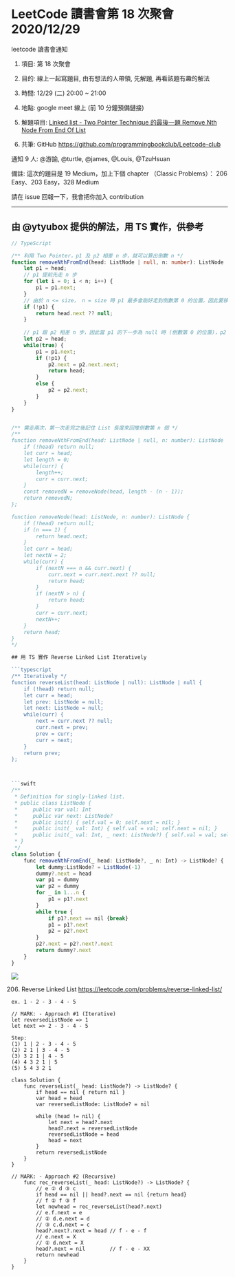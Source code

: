 # LeetCode 讀書會第 18 次聚會 2020/12/29

leetcode 讀書會通知
1. 項目: 第 18 次聚會
2. 目的: 線上一起寫題目, 由有想法的人帶領, 先解題, 再看該題有趣的解法
3. 時間: 12/29 (二) 20:00 ~ 21:00
4. 地點: google meet 線上 (前 10 分鐘預備鏈接)
5. 解題項目:  [Linked list - Two Pointer Technique 的最後一題 Remove Nth Node From End Of List](https://leetcode.com/explore/learn/card/linked-list/214/two-pointer-technique/)

6. 共筆: GitHub https://github.com/programmingbookclub/Leetcode-club

通知 9 人: @游諭, @turtle, @james, @Louis, @TzuHsuan

備註: 這次的題目是 19 Medium，加上下個 chapter （Classic Problems）： 206 Easy、203 Easy，328 Medium

請在 issue 回報一下，我會把你加入 contribution


---

## 由 @ytyubox 提供的解法，用 TS 實作，供參考

```typescript
// TypeScript

/** 利用 Two Pointer，p1 及 p2 相差 n 步，就可以算出倒數 n */
function removeNthFromEnd(head: ListNode | null, n: number): ListNode | null {
    let p1 = head;
    // p1 提前先走 n 步
    for (let i = 0; i < n; i++) {
        p1 = p1.next;
    }
    // 由於 n <= size， n = size 時 p1 最多會剛好走到倒數第 0 的位置，因此要移除 head
    if (!p1) {
        return head.next ?? null;
    }
    
    // p1 跟 p2 相差 n 步，因此當 p1 的下一步為 null 時 (倒數第 0 的位置)，p2 下一步就是倒數第 n ，移除 p2 的下一步就是我們要的結果
    let p2 = head;
    while(true) {
        p1 = p1.next;
        if (!p1) {
            p2.next = p2.next.next;
            return head;
        }
        else {
            p2 = p2.next;
        }
    }
}


/** 需走兩次，第一次走完之後記住 List 長度來回推倒數第 n 個 */
/**
function removeNthFromEnd(head: ListNode | null, n: number): ListNode | null {
    if (!head) return null;
    let curr = head;
    let length = 0;
    while(curr) {
        length++;
        curr = curr.next;
    }
    const removedN = removeNode(head, length - (n - 1));
    return removedN;
};

function removeNode(head: ListNode, n: number): ListNode {
    if (!head) return null;
    if (n === 1) {
        return head.next;
    }
    let curr = head;
    let nextN = 2;
    while(curr) {
        if (nextN === n && curr.next) {
            curr.next = curr.next.next ?? null;
            return head;
        }
        if (nextN > n) {
            return head;
        }
        curr = curr.next;
        nextN++;
    }
    return head;
}
*/

## 用 TS 實作 Reverse Linked List Iteratively

```typescript
/** Iteratively */
function reverseList(head: ListNode | null): ListNode | null {
    if (!head) return null;
    let curr = head;
    let prev: ListNode = null;
    let next: ListNode = null;
    while(curr) {
        next = curr.next ?? null;
        curr.next = prev;
        prev = curr;
        curr = next;
    }
    return prev;
};



```swift
/**
 * Definition for singly-linked list.
 * public class ListNode {
 *     public var val: Int
 *     public var next: ListNode?
 *     public init() { self.val = 0; self.next = nil; }
 *     public init(_ val: Int) { self.val = val; self.next = nil; }
 *     public init(_ val: Int, _ next: ListNode?) { self.val = val; self.next = next; }
 * }
 */
class Solution {
    func removeNthFromEnd(_ head: ListNode?, _ n: Int) -> ListNode? {
        let dummy:ListNode? = ListNode(-1)
        dummy?.next = head
        var p1 = dummy
        var p2 = dummy 
        for _ in 1...n {
            p1 = p1?.next
        }
        while true {
            if p1?.next == nil {break}
            p1 = p1?.next
            p2 = p2?.next
        }
        p2?.next = p2?.next?.next
        return dummy?.next
    }
}
```
![](https://i.imgur.com/O1s0yN9.png)


206. Reverse Linked List https://leetcode.com/problems/reverse-linked-list/
```swift=
ex. 1 - 2 - 3 - 4 - 5 

// MARK: - Approach #1 (Iterative) 
let reversedListNode => 1
let next => 2 - 3 - 4 - 5

Step: 
(1) 1 | 2 - 3 - 4 - 5
(2) 2 1 | 3 - 4 - 5
(3) 3 2 1 | 4 - 5
(4) 4 3 2 1 | 5
(5) 5 4 3 2 1

class Solution {
    func reverseList(_ head: ListNode?) -> ListNode? {
        if head == nil { return nil }
        var head = head
        var reversedListNode: ListNode? = nil
        
        while (head != nil) {
            let next = head?.next            
            head?.next = reversedListNode
            reversedListNode = head
            head = next
        }    
        return reversedListNode
    }
}

// MARK: - Approach #2 (Recursive)
    func rec_reverseList(_ head: ListNode?) -> ListNode? {
        // e ② d ③ c
        if head == nil || head?.next == nil {return head}  
        // f ② f ③ f
        let newhead = rec_reverseList(head?.next)
        // e.f.next = e
        // ② d.e.next = d
        // ③ c.d.next = c
        head?.next?.next = head // f - e - f
        // e.next = X
        // ② d.next = X
        head?.next = nil        // f - e - XX
        return newhead
    }
}
```
